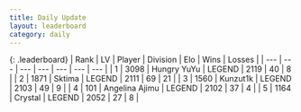 ```yaml
---
title: Daily Update
layout: leaderboard
category: daily
---
```


{: .leaderboard}
| Rank | LV | Player | Division | Elo | Wins | Losses |
| --- | --- | --- | --- | --- | --- | --- |
| <span data-change="4">1</span> | 3098 | <span title="ID: 164871">Hungry YuYu</span> | LEGEND | <span data-change="62">2119</span> | <span data-change="10">40</span> | <span data-change="1">8</span> |
| <span data-change="1">2</span> | 1871 | <span title="ID: 353063">Sktima</span> | LEGEND | <span data-change="20">2111</span> | <span data-change="21">69</span> | <span data-change="7">21</span> |
| <span data-change="-2">3</span> | 1560 | <span title="ID: 392407">Kunzut1k</span> | LEGEND | <span data-change="0">2103</span> | <span data-change="0">49</span> | <span data-change="0">9</span> |
| <span data-change="-2">4</span> | 101 | <span title="ID: 669171">Angelina Ajimu</span> | LEGEND | <span data-change="0">2102</span> | <span data-change="0">37</span> | <span data-change="0">4</span> |
| <span data-change="35">5</span> | 1164 | <span title="ID: 163201">Crystal</span> | LEGEND | <span data-change="126">2052</span> | <span data-change="11">27</span> | <span data-change="0">8</span> |